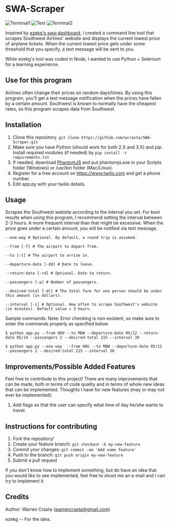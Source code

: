 # SWA-Scraper

![Terminal1](http://i.imgur.com/mmBcNf5.png)
![Text](http://i.imgur.com/4U6F8hN.png)
![Terminal2](http://i.imgur.com/nYumGWO.png)

Inspired by [ezekg's swa-dashboard](https://github.com/ezekg/swa-dashboard), I created a command line tool that scrapes Southwest Airlines' website and displays the current lowest price of airplane tickets. When the current lowest price gets under some threshold that you specify, a text message will be sent to you.

While ezekg's tool was coded in Node, I wanted to use Python + Selenium for a learning experience.

## Use for this program

Airlines often change their prices on random days/times. By using this program, you'll get a text message notification when the prices have fallen by a certain amount. Southwest is known to normally have the cheapest rates, so this program scrapes data from Southwest.

## Installation

1. Clone this repository. `git clone https://github.com/wcrasta/SWA-Scraper.git`
2. Make sure you have Python (should work for both 2.X and 3.X) and pip. Install required modules (if needed) by `pip install -r requirements.txt`
3. If needed, download [PhantomJS](http://phantomjs.org/download.html) and put phantomjs.exe in your Scripts folder (Windows) or /usr/bin folder (Mac/Linux).
4. Register for a free account on https://www.twilio.com and get a phone number.
5. Edit app.py with your twilio details.

## Usage
Scrapes the Southwest website according to the interval you set. For best results when using this program, I recommend setting the interval between 2-3 hours. A more frequent interval than that might be excessive. When the price goes under a certain amount, you will be notified via text message.

`--one-way # Optional. By default, a round trip is assumed.`

`--from [-f] # The airport to depart from.`

`--to [-t] # The airport to arrive in.`

`--departure-date [-dd] # Date to leave.`

`--return-date [-rd] # Optional. Date to return.`

`--passengers [-p] # Number of passengers.`

`--desired-total [-dt] # The total fare for one person should be under this amount (in dollars). `

`--interval [-i] # Optional. How often to scrape Southwest's website (in minutes). Default value = 3 hours.`

Sample commands:
Note: Error checking is non-existent, so make sure to enter the commands properly as specified below.

`$ python app.py --from HOU --to MDW --departure-date 05/12 --return-date 05/14 --passengers 2 --desired-total 215 --interval 30`

`$ python app.py --one-way  --from HOU --to MDW --departure-date 05/12 --passengers 2 --desired-total 215 --interval 30`

## Improvements/Possible Added Features

Feel free to contribute to this project! There are many improvements that can be made, both in terms of code quality and in terms of whole new ideas that can be implemented. Thoughts I have for new features (may or may not ever be implemented):

1. Add flags so that the user can specify what time of day he/she wants to travel.

## Instructions for contributing

1. Fork the repository!
2. Create your feature branch: `git checkout -b my-new-feature`
3. Commit your changes: `git commit -am 'Add some feature'`
4. Push to the branch: `git push origin my-new-feature`
5. Submit a pull request

If you don't know how to implement something, but do have an idea that you would like to see implemented, feel free to shoot me an e-mail and I can try to implement it.

## Credits

Author: Warren Crasta (warrencrasta@gmail.com)

ezekg -- For the idea.
